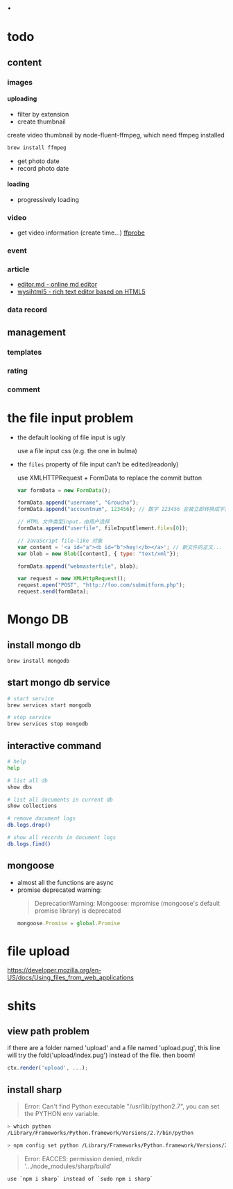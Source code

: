 # .

# todo

## content

### images

#### uploading
* filter by extension
* create thumbnail

create video thumbnail by node-fluent-ffmpeg, which need ffmpeg installed
```bash
brew install ffmpeg
```

* get photo date
* record photo date

#### loading
* progressively loading

### video
* get video information (create time...) [ffprobe](https://github.com/eugeneware/ffprobe)

### event
### article

  * [editor.md - online md editor](https://github.com/pandao/editor.md)
  * [wysihtml5 - rich text editor based on HTML5](https://github.com/xing/wysihtml5)
### data record

## management

### templates

### rating

### comment

# the file input problem

* the default looking of file input is ugly

  use a file input css (e.g. the one in bulma)

* the `files` property of file input can't be edited(readonly)

  use XMLHTTPRequest + FormData to replace the commit button

  ```js
  var formData = new FormData();

  formData.append("username", "Groucho");
  formData.append("accountnum", 123456); // 数字 123456 会被立即转换成字符串 "123456"

  // HTML 文件类型input，由用户选择
  formData.append("userfile", fileInputElement.files[0]);

  // JavaScript file-like 对象
  var content = '<a id="a"><b id="b">hey!</b></a>'; // 新文件的正文...
  var blob = new Blob([content], { type: "text/xml"});

  formData.append("webmasterfile", blob);

  var request = new XMLHttpRequest();
  request.open("POST", "http://foo.com/submitform.php");
  request.send(formData);
  ```

# Mongo DB

## install mongo db

```bash
brew install mongodb
```

## start mongo db service

```bash
# start service
brew services start mongodb

# stop service
brew services stop mongodb
```

## interactive command

```bash
# help
help

# list all db
show dbs

# list all documents in current db
show collections

# remove document logs
db.logs.drop()

# show all records in document logs
db.logs.find()
```

## mongoose

* almost all the functions are async
* promise deprecated warning:
  > DeprecationWarning: Mongoose: mpromise (mongoose's default promise library) is deprecated
  ```js
  mongoose.Promise = global.Promise
  ```
# file upload

https://developer.mozilla.org/en-US/docs/Using_files_from_web_applications

# shits

## view path problem

if there are a folder named 'upload' and a file named 'upload.pug',
this line will try the fold('upload/index.pug') instead of the file.
then boom!

```js
ctx.render('upload', ...);
```

## install sharp

  > Error: Can't find Python executable "/usr/lib/python2.7", you can set the PYTHON env variable.

  ```bash
  > which python
  /Library/Frameworks/Python.framework/Versions/2.7/bin/python

  > npm config set python /Library/Frameworks/Python.framework/Versions/2.7/bin/python
  ```

  > Error: EACCES: permission denied, mkdir '.../node_modules/sharp/build'

    use `npm i sharp` instead of `sudo npm i sharp`

 